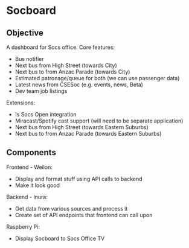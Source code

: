 # Socboard
## Objective
A dashboard for Socs office. 
Core features:
* Bus notifier
* Next bus from High Street (towards City)
* Next bus to from Anzac Parade (towards City)
* Estimated patronage/queue for both (we can use passenger data)
* Latest news from CSESoc (e.g. events, news, Beta)
* Dev team job listings
 
Extensions:
* Is Socs Open integration
* Miracast/Spotify cast support (will need to be separate application)
* Next bus from High Street (towards Eastern Suburbs)
* Next bus to from Anzac Parade (towards Eastern Suburbs)

## Components
Frontend - Weilon:
* Display and format stuff using API calls to backend
* Make it look good

Backend - Inura: 
* Get data from various sources and process it
* Create set of API endpoints that frontend can call upon

Raspberry Pi:
* Display Socboard to Socs Office TV
